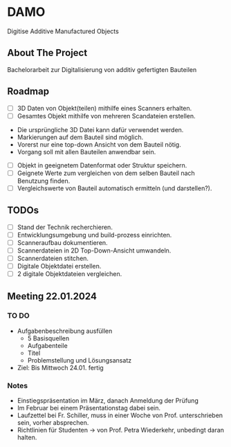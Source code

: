 # DAMO
Digitise Additive Manufactured Objects

## About The Project
Bachelorarbeit zur Digitalisierung von additiv gefertigten Bauteilen

## Roadmap
- [ ]  3D Daten von Objekt(teilen) mithilfe eines Scanners erhalten.
- [ ]  Gesamtes Objekt mithilfe von mehreren Scandateien erstellen.
  -  Die ursprüngliche 3D Datei kann dafür verwendet werden.
  -  Markierungen auf dem Bauteil sind möglich.
  -  Vorerst nur eine top-down Ansicht von dem Bauteil nötig.
  -  Vorgang soll mit allen Bauteilen anwendbar sein.
- [ ] Objekt in geeignetem Datenformat oder Struktur speichern.
- [ ] Geignete Werte zum vergleichen von dem selben Bauteil nach Benutzung finden.
- [ ] Vergleichswerte von Bauteil automatisch ermitteln (und darstellen?).
  
## TODOs
- [ ] Stand der Technik recherchieren.
- [ ] Entwicklungsumgebung und build-prozess einrichten.
- [ ] Scanneraufbau dokumentieren.
- [ ] Scannerdateien in 2D Top-Down-Ansicht umwandeln.
- [ ] Scannerdateien stitchen.
- [ ] Digitale Objektdatei erstellen.
- [ ] 2 digitale Objektdateien vergleichen.
  
## Meeting 22.01.2024
### TO DO
* Aufgabenbeschreibung ausfüllen
  * 5 Basisquellen
  * Aufgabenteile
  * Titel
  * Problemstellung und Lösungsansatz
* Ziel: Bis Mittwoch 24.01. fertig
### Notes
* Einstiegspräsentation im März, danach Anmeldung der Prüfung
* Im Februar bei einem Präsentationstag dabei sein.
* Laufzettel bei Fr. Schiller, muss in einer Woche von Prof. unterschrieben sein, vorher absprechen.
* Richtlinien für Studenten -> von Prof. Petra Wiederkehr, unbedingt daran halten.



